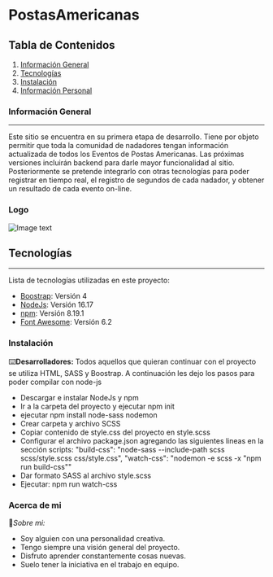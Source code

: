 # PostasAmericanas
## Tabla de Contenidos
1. [Información General](#Información-General)
2. [Tecnologías](#Tecnologías)
3. [Instalación](#Instalación)
4. [Información Personal](#Acerca-de-mi)

### Información General
***
Este sitio se encuentra en su primera etapa de desarrollo.
Tiene por objeto permitir que toda la comunidad de nadadores tengan información actualizada de todos los Eventos de Postas Americanas.
Las próximas versiones incluirán backend para darle mayor funcionalidad al sitio.
Posteriormente se pretende integrarlo con otras tecnologías para poder registrar en tiempo real, el registro de segundos de cada nadador, y obtener un resultado de cada evento on-line.

### Logo
![Image text](https://postasamericanascba.000webhostapp.com/img/IconoPostasBlack.jpeg)
## Tecnologías
***
Lista de tecnologías utilizadas en este proyecto:
* [Boostrap](https://getbootstrap.com/docs/4.0/getting-started/introduction/): Versión 4 
* [NodeJs](https://nodejs.org/en/download/): Versión 16.17
* [npm](https://www.npmjs.com/package/npm): Versión 8.19.1
* [Font Awesome](https://fontawesome.com/): Versión 6.2

### Instalación
:keyboard:**Desarrolladores:**
Todos aquellos que quieran continuar con el proyecto se utiliza HTML, SASS y Boostrap.
A continuación les dejo los pasos para poder compilar con node-js
* Descargar e instalar NodeJs y npm
* Ir a la carpeta del proyecto y ejecutar
npm init
* ejecutar npm install node-sass nodemon
* Crear carpeta y archivo SCSS
* Copiar contenido de style.css del proyecto en style.scss
* Configurar el archivo package.json agregando las siguientes lineas en la sección scripts:
    "build-css": "node-sass --include-path scss scss/style.scss css/style.css",
    "watch-css": "nodemon -e scss -x \"npm run build-css\""
* Dar formato SASS al archivo style.scss
* Ejecutar: npm run watch-css


### Acerca de mi
:star2:*Sobre mi:*
   - Soy alguien con una personalidad creativa.
   - Tengo siempre una visión general del proyecto.
   - Disfruto aprender constantemente cosas nuevas.
   - Suelo tener la iniciativa en el trabajo en equipo.
